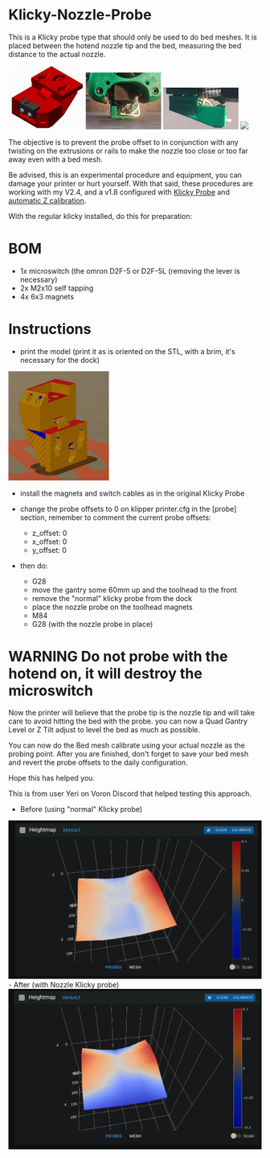 # Klicky-Nozzle-Probe

This is a Klicky probe type that should only be used to do bed meshes.
It is placed between the hotend nozzle tip and the bed, measuring the bed distance to the actual nozzle.

<p float="left">
  <img src="/Photos/Nozzle_Probe.png" width="150" />
  <img src="/Photos/front.jpg" width="150" />
  <img src="/Photos/side.jpg" width="150" />
  <img src="/Photos/nozzle_probe_docked.jpg" width="150" />
</p>

The objective is to prevent the probe offset to in conjunction with any twisting on the extrusions or rails to make the nozzle too close or too far away even with a bed mesh.

Be advised, this is an experimental procedure and equipment, you can damage your printer or hurt yourself.
With that said, these procedures are working with my V2.4, and a v1.8 configured with [Klicky Probe](https://github.com/jlas1/Klicky-Probe) and [automatic Z calibration](https://github.com/protoloft/klipper_z_calibration).

With the regular klicky installed, do this for preparation:

# BOM
- 1x microswitch (the omron D2F-5 or D2F-5L (removing the lever is necessary)
- 2x M2x10 self tapping
- 4x 6x3 magnets

# Instructions
- print the model (print it as is oriented on the STL, with a brim, it's necessary for the dock)
<img src="/Photos/STL.png" width="200">

- install the magnets and switch cables as in the original Klicky Probe
- change the probe offsets to 0 on klipper printer.cfg in the [probe] section, remember to comment the current probe offsets:
  - z_offset: 0
  - x_offset: 0
  - y_offset: 0

- then do:
  - G28
  - move the gantry some 60mm up and the toolhead to the front  
  - remove the "normal" klicky probe from the dock
  - place the nozzle probe on the toolhead magnets
  - M84
  - G28 (with the nozzle probe in place)

# WARNING Do not probe with the hotend on, it will destroy the microswitch

Now the printer will believe that the probe tip is the nozzle tip and will take care to avoid hitting the bed with the probe.
you can now a Quad Gantry Level or Z Tilt adjust to level the bed as much as possible.

You can now do the Bed mesh calibrate using your actual nozzle as the probing point.
After you are finished, don't forget to save your bed mesh and revert the probe offsets to the daily configuration.

Hope this has helped you.

This is from user Yeri on Voron Discord that helped testing this approach.
- Before (using "normal" Klicky probe)
<img src="/Photos/BedMesh_before_Yeri.png" width="600">
- After (with Nozzle Klicky probe)
<img src="/Photos/BedMesh_after_Yeri.png" width="600">
